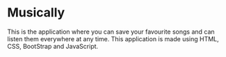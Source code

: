 # Musically
This is the application where you can save your favourite songs and can listen them everywhere at any time. 
This application is made using HTML, CSS, BootStrap and JavaScript.
